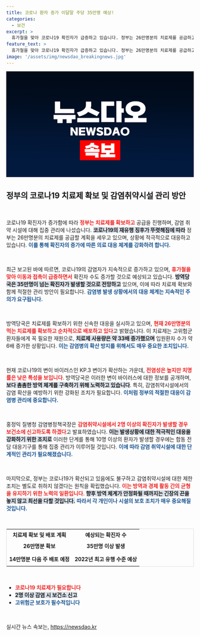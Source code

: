 ```yaml
---
title: 코로나 환자 증가 이달말 주당 35만명 예상!
categories:
  - 보건
excerpt: >
  휴가철을 맞아 코로나19 확진자가 급증하고 있습니다. 정부는 26만명분의 치료제를 공급하고 감염취약시설을 집중 관리하며 확산 방지에 나섰습니다. 방역당국의 대처, 지금 확인하세요!
feature_text: >
  휴가철을 맞아 코로나19 확진자가 급증하고 있습니다. 정부는 26만명분의 치료제를 공급하고 감염취약시설을 집중 관리하며 확산 방지에 나섰습니다. 방역당국의 대처, 지금 확인하세요!
image: '/assets/img/newsdao_breakingnews.jpg'
---
```


<p><img src="/assets/img/newsdao_breakingnews.jpg" alt="koreaapp 속보" /></p>

<h2 data-ke-size="size26">정부의 코로나19 치료제 확보 및 감염취약시설 관리 방안</h2>

<p data-ke-size="size16">&nbsp;</p>  

<p>코로나19 확진자가 증가함에 따라 <b><span style="color: #ee2323;">정부는 치료제를 확보하고</span></b> 공급을 진행하며, 감염 취약 시설에 대해 집중 관리에 나섰습니다. <b><span style="background-color: #21538527;">코로나19의 재유행 징후가 뚜렷해짐에 따라</span></b> 정부는 26만명분의 치료제를 공급할 계획을 세우고 있으며, 상황에 적극적으로 대응하고 있습니다. <b><span style="color: #1a5490;">이를 통해 확진자의 증가에 따른 의료 대응 체계를 강화하려 합니다.</span></b></p>

<p data-ke-size="size16">&nbsp;</p>  

<p>최근 보고된 바에 따르면, 코로나19의 감염자가 지속적으로 증가하고 있으며, <b><span style="color: #ee2323;">휴가철을 맞아 이동과 접촉이 급증하면서</span></b> 확진자 수도 증가할 것으로 예상되고 있습니다. <b><span style="background-color: #21538527;">방역당국은 35만명이 넘는 확진자가 발생할 것으로 전망하고</span></b> 있으며, 이에 따라 치료제 확보와 함께 적절한 관리 방안이 필요합니다. <b><span style="color: #1a5490;">감염병 발생 상황에서의 대응 체계는 지속적인 주의가 요구됩니다.</span></b> </p>

<p data-ke-size="size16">&nbsp;</p>  

<p>방역당국은 치료제를 확보하기 위한 신속한 대응을 실시하고 있으며, <b><span style="color: #ee2323;">현재 26만명분의 먹는 치료제를 확보하고 순차적으로 배포하고 있다</span></b>고 밝혔습니다. 이 치료제는 고위험군 환자들에게 꼭 필요한 재원으로, <b><span style="background-color: #21538527;">치료제 사용량은 약 33배 증가했으며</span></b> 입원환자 수가 약 6배 증가한 상황입니다. <b><span style="color: #1a5490;">이는 감염병의 확산 방지를 위해서도 매우 중요한 조치입니다.</span></b></p>

<p data-ke-size="size16">&nbsp;</p>  

<p>현재 코로나19의 변이 바이러스인 KP.3 변이가 확산하는 가운데, <b><span style="color: #ee2323;">전염성은 높지만 치명률은 낮은 특성을 보입니다</span></b>. 방역당국은 이러한 변이 바이러스에 대한 정보를 공개하며, <b><span style="background-color: #21538527;">보다 촘촘한 방역 체계를 구축하기 위해 노력하고 있습니다</span></b>. 특히, 감염취약시설에서의 감염 확산을 예방하기 위한 강화된 조치가 필요합니다. <b><span style="color: #1a5490;">이처럼 정부의 적절한 대응이 감염병 관리에 중요합니다.</span></b></p>

<p data-ke-size="size16">&nbsp;</p>  

<p>홍정익 질병청 감염병정책국장은 <b><span style="color: #ee2323;">감염취약시설에서 2명 이상의 확진자가 발생할 경우 보건소에 신고하도록 하겠다</span></b>고 발표하였습니다. <b><span style="background-color: #21538527;">이는 발생상황에 대한 적극적인 대응을 강화하기 위한 조치로</span></b> 이러한 단계를 통해 10명 이상의 환자가 발생할 경우에는 합동 전담 대응기구를 통해 집중 관리가 이루어질 것입니다. <b><span style="color: #1a5490;">이에 따라 감염 취약시설에 대한 단계적인 관리가 필요해졌습니다.</span></b></p>

<p data-ke-size="size16">&nbsp;</p>  

<p>마지막으로, 정부는 코로나19가 확산되고 있음에도 불구하고 감염취약시설에 대한 제한조치는 별도로 취하지 않겠다는 원칙을 확립했습니다. <b><span style="color: #ee2323;">이는 방역과 경제 활동 간의 균형을 유지하기 위한 노력의 일환입니다</span></b>. <b><span style="background-color: #21538527;">향후 방역 체계가 안정화될 때까지는 긴장의 끈을 놓지 않고 최선을 다할 것입니다.</span></b> <b><span style="color: #1a5490;">따라서 각 개인이나 시설의 보호 조치가 매우 중요해질 것입니다.</span></b></p>

<p data-ke-size="size16">&nbsp;</p>

<table style="width: 100%; border: 1px solid #ddd;">
    <tr>
        <th style="text-align: center;">치료제 확보 및 배포 계획</th>
        <th style="text-align: center;">예상되는 확진자 수</th>
    </tr>
    <tr>
        <td style="text-align: center; height: 30px;"><b>26만명분 확보</b></td>
        <td style="text-align: center; height: 30px;"><b>35만명 이상 발생</b></td>
    </tr>
    <tr>
        <td style="text-align: center; height: 30px;"><b>14만명분 다음 주 배포 예정</b></td>
        <td style="text-align: center; height: 30px;"><b>2022년 최고 유행 수준 예상</b></td>
    </tr>
</table>

<p data-ke-size="size16">&nbsp;</p>

<ul>
    <li><b><span style="color: #ee2323;">코로나19 치료제가 필요합니다</span></b></li>
    <li><b><span style="background-color: #21538527;">2명 이상 감염 시 보건소 신고</span></b></li>
    <li><b><span style="color: #1a5490;">고위험군 보호가 필수적입니다</span></b></li>
</ul>

<p data-ke-size="size16">&nbsp;</p>
실시간 뉴스 속보는, <a href="https://newsdao.kr" rel="dofollow">https://newsdao.kr</a>


